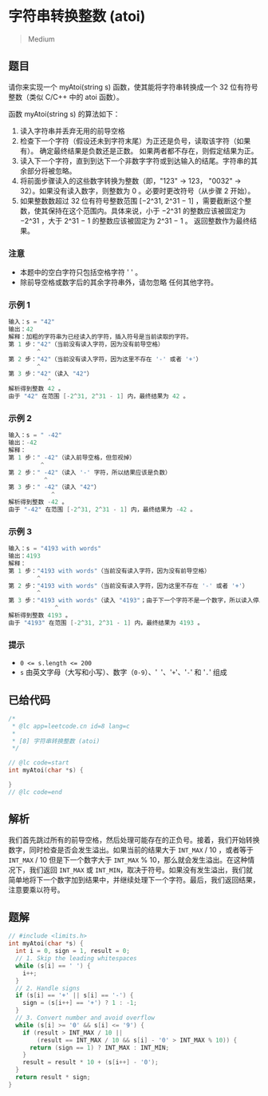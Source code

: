 # 字符串转换整数 (atoi)

> Medium

## 题目

请你来实现一个 myAtoi(string s) 函数，使其能将字符串转换成一个 32 位有符号整数（类似 C/C++ 中的 atoi 函数）。

函数 myAtoi(string s) 的算法如下：

1. 读入字符串并丢弃无用的前导空格
2. 检查下一个字符（假设还未到字符末尾）为正还是负号，读取该字符（如果有）。 确定最终结果是负数还是正数。 如果两者都不存在，则假定结果为正。
3. 读入下一个字符，直到到达下一个非数字字符或到达输入的结尾。字符串的其余部分将被忽略。
4. 将前面步骤读入的这些数字转换为整数（即，"123" -> 123， "0032" -> 32）。如果没有读入数字，则整数为 0 。必要时更改符号（从步骤 2 开始）。
5. 如果整数数超过 32 位有符号整数范围 [−2^31, 2^31 − 1] ，需要截断这个整数，使其保持在这个范围内。具体来说，小于 −2^31 的整数应该被固定为 −2^31 ，大于 2^31 − 1 的整数应该被固定为 2^31 − 1 。
   返回整数作为最终结果。

### 注意

- 本题中的空白字符只包括空格字符 ' ' 。
- 除前导空格或数字后的其余字符串外，请勿忽略 任何其他字符。

### 示例 1

```c
输入：s = "42"
输出：42
解释：加粗的字符串为已经读入的字符，插入符号是当前读取的字符。
第 1 步："42"（当前没有读入字符，因为没有前导空格）
        ^
第 2 步："42"（当前没有读入字符，因为这里不存在 '-' 或者 '+'）
        ^
第 3 步："42"（读入 "42"）
           ^
解析得到整数 42 。
由于 "42" 在范围 [-2^31, 2^31 - 1] 内，最终结果为 42 。
```

### 示例 2

```c
输入：s = " -42"
输出：-42
解释：
第 1 步：" -42"（读入前导空格，但忽视掉）
         ^
第 2 步：" -42"（读入 '-' 字符，所以结果应该是负数）
          ^
第 3 步：" -42"（读入 "42"）
            ^
解析得到整数 -42 。
由于 "-42" 在范围 [-2^31, 2^31 - 1] 内，最终结果为 -42 。
```

### 示例 3

```c
输入：s = "4193 with words"
输出：4193
解释：
第 1 步："4193 with words"（当前没有读入字符，因为没有前导空格）
        ^
第 2 步："4193 with words"（当前没有读入字符，因为这里不存在 '-' 或者 '+'）
        ^
第 3 步："4193 with words"（读入 "4193"；由于下一个字符不是一个数字，所以读入停止）
             ^
解析得到整数 4193 。
由于 "4193" 在范围 [-2^31, 2^31 - 1] 内，最终结果为 4193 。
```

### 提示

- `0 <= s.length <= 200`
- `s` 由英文字母（大写和小写）、数字（`0-9`）、'` `'、'`+`'、'`-`' 和 '`.`' 组成

## 已给代码

```c
/*
 * @lc app=leetcode.cn id=8 lang=c
 *
 * [8] 字符串转换整数 (atoi)
 */

// @lc code=start
int myAtoi(char *s) {

}
// @lc code=end

```

## 解析

我们首先跳过所有的前导空格，然后处理可能存在的正负号。接着，我们开始转换数字，同时检查是否会发生溢出。如果当前的结果大于 `INT_MAX` / 10 ，或者等于 `INT_MAX` / 10 但是下一个数字大于 `INT_MAX` % 10，那么就会发生溢出。在这种情况下，我们返回 `INT_MAX` 或 `INT_MIN`，取决于符号。如果没有发生溢出，我们就简单地将下一个数字加到结果中，并继续处理下一个字符。最后，我们返回结果，注意要乘以符号。

## 题解

```c
// #include <limits.h>
int myAtoi(char *s) {
  int i = 0, sign = 1, result = 0;
  // 1. Skip the leading whitespaces
  while (s[i] == ' ') {
    i++;
  }
  // 2. Handle signs
  if (s[i] == '+' || s[i] == '-') {
    sign = (s[i++] == '+') ? 1 : -1;
  }
  // 3. Convert number and avoid overflow
  while (s[i] >= '0' && s[i] <= '9') {
    if (result > INT_MAX / 10 ||
        (result == INT_MAX / 10 && s[i] - '0' > INT_MAX % 10)) {
      return (sign == 1) ? INT_MAX : INT_MIN;
    }
    result = result * 10 + (s[i++] - '0');
  }
  return result * sign;
}
```
